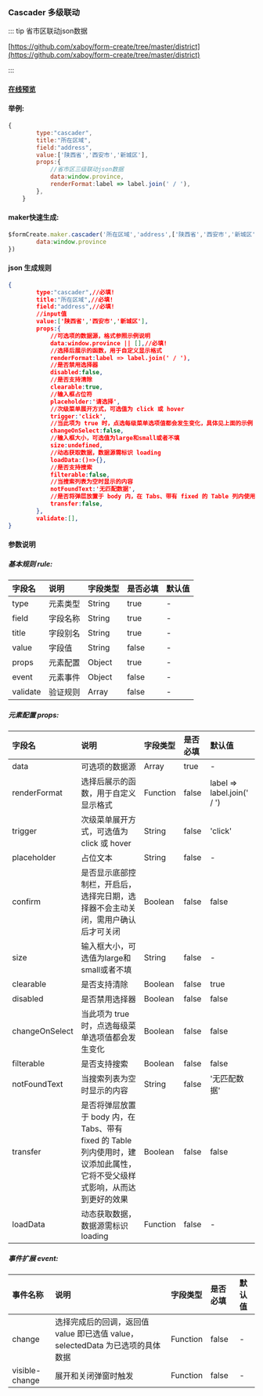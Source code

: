 ### Cascader 多级联动

::: tip 省市区联动json数据

[https://github.com/xaboy/form-create/tree/master/district](https://github.com/xaboy/form-create/tree/master/district)

:::

#### [在线预览](https://jsrun.net/EehKp/edit)

#### 举例:
```js
{
        type:"cascader",
        title:"所在区域",
        field:"address",
        value:['陕西省','西安市','新城区'],
        props:{
            //省市区三级联动json数据
            data:window.province,
            renderFormat:label => label.join(' / '),
        },
    }
```

#### maker快速生成:
```js
$formCreate.maker.cascader('所在区域','address',['陕西省','西安市','新城区']).props({
        data:window.province
})
```

#### json 生成规则
```json
{
        type:"cascader",//必填!
        title:"所在区域",//必填!
        field:"address",//必填!
        //input值
        value:['陕西省','西安市','新城区'],
        props:{
            //可选项的数据源，格式参照示例说明
            data:window.province || [],//必填!
            //选择后展示的函数，用于自定义显示格式
            renderFormat:label => label.join(' / '),
            //是否禁用选择器
            disabled:false,
            //是否支持清除
            clearable:true,
            //输入框占位符
            placeholder:'请选择',
            //次级菜单展开方式，可选值为 click 或 hover
            trigger:'click',
            //当此项为 true 时，点选每级菜单选项值都会发生变化，具体见上面的示例
            changeOnSelect:false,
            //输入框大小，可选值为large和small或者不填
            size:undefined,
            //动态获取数据，数据源需标识 loading
            loadData:()=>{},
            //是否支持搜索
            filterable:false,
            //当搜索列表为空时显示的内容
            notFoundText:'无匹配数据',
            //是否将弹层放置于 body 内，在 Tabs、带有 fixed 的 Table 列内使用时，建议添加此属性，它将不受父级样式影响，从而达到更好的效果
            transfer:false,
        },
        validate:[],
}
```

#### 参数说明
##### 基本规则 rule:

| 字段名 | 说明 | 字段类型 | 是否必填 | 默认值 |
| :--- | :--- | :--- | :--- | :--- |
| type | 元素类型 | String | true | - |
| field | 字段名称 | String | true | - |
| title | 字段别名 | String | true | - |
| value | 字段值 | String | false | - |
| props | 元素配置 | Object | true | - |
| event | 元素事件 | Object | false | - |
| validate | 验证规则 | Array | false | - |

##### 元素配置 props:

| 字段名 | 说明 | 字段类型 | 是否必填 | 默认值 |
| :--- | :--- | :--- | :--- | :--- |
| data | 可选项的数据源 | Array | true | - |
| renderFormat | 选择后展示的函数，用于自定义显示格式 | Function | false | label =&gt; label.join\(' / '\) |
| trigger | 次级菜单展开方式，可选值为 click 或 hover | String | false | 'click' |
| placeholder | 占位文本 | String | false | - |
| confirm | 是否显示底部控制栏，开启后，选择完日期，选择器不会主动关闭，需用户确认后才可关闭 | Boolean | false | false |
| size | 输入框大小，可选值为large和small或者不填 | String | false | - |
| clearable | 是否支持清除 | Boolean | false | true |
| disabled | 是否禁用选择器 | Boolean | false | false |
| changeOnSelect | 当此项为 true 时，点选每级菜单选项值都会发生变化 | Boolean | false | false |
| filterable | 是否支持搜索 | Boolean | false | false |
| notFoundText | 当搜索列表为空时显示的内容 | String | false | '无匹配数据' |
| transfer | 是否将弹层放置于 body 内，在 Tabs、带有 fixed 的 Table 列内使用时，建议添加此属性，它将不受父级样式影响，从而达到更好的效果 | Boolean | false | false |
| loadData | 动态获取数据，数据源需标识 loading | Function | false | - |

##### 事件扩展 event:

| 事件名称 | 说明 | 字段类型 | 是否必填 | 默认值 |
| :--- | :--- | :--- | :--- | :--- |
| change | 选择完成后的回调，返回值 value 即已选值 value，selectedData 为已选项的具体数据 | Function | false | - |
| visible-change | 展开和关闭弹窗时触发 | Function | false | - |


